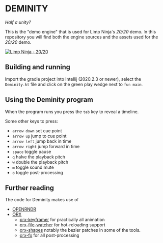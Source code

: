 # DEMINITY 

_Half a unity?_

This is the "demo engine" that is used for Limp Ninja's _20/20_ demo. In this repository you will find both the engine sources
and the assets used for the _20/20_ demo.

[![Limp Ninja - 20/20](https://img.youtube.com/vi/TrGJt-FxRKw/0.jpg)](https://www.youtube.com/watch?v=TrGJt-FxRKw)


## Building and running

Import the gradle project into Intellij (2020.2.3 or newer), select the `Deminity.kt` file and click on the 
green play wedge next to `fun main`.

## Using the Deminity program

When the program runs you press the `tab` key to reveal a timeline.

Some other keys to press:

 * `arrow down` set cue point
 * `arrow up` jump to cue point
 * `arrow left` jump back in time
 * `arrow right` jump forward in time
 * `space` toggle pause
 * `q` halve the playback pitch
 * `w` double the playback pitch
 * `m` toggle sound mute
 * `o` toggle post-processing
 
 ## Further reading
 
 The code for Deminity makes use of 
 
 * [OPENRNDR](https://github.com/openrndr/openrndr)
 * [ORX](https://github.com/openrndr/openrndr)
   * [orx-keyframer](https://github.com/openrndr/orx/tree/master/orx-keyframer) for practically all animation
   * [orx-file-watcher](https://github.com/openrndr/orx/tree/master/orx-file-watcher) for hot-reloading support
   * [orx-shapes](https://github.com/openrndr/orx/tree/master/orx-shapes) notably the bezier patches in some of the tools.
   * [orx-fx](https://github.com/openrndr/orx/tree/master/orx-fx) for all post-processing
